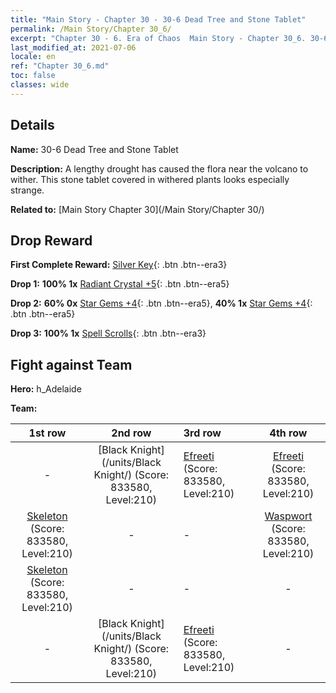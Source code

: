 ```yaml
---
title: "Main Story - Chapter 30 - 30-6 Dead Tree and Stone Tablet"
permalink: /Main Story/Chapter 30_6/
excerpt: "Chapter 30 - 6. Era of Chaos  Main Story - Chapter 30_6. 30-6 Dead Tree and Stone Tablet"
last_modified_at: 2021-07-06
locale: en
ref: "Chapter 30_6.md"
toc: false
classes: wide
---
```


## Details

 **Name:** 30-6 Dead Tree and Stone Tablet

 **Description:** A lengthy drought has caused the flora near the volcano to wither. This stone tablet covered in withered plants looks especially strange.

 **Related to:** [Main Story Chapter 30](/Main Story/Chapter 30/)

## Drop Reward

 **First Complete Reward:** [Silver Key](/Items/con_693/){: .btn .btn--era3}

 **Drop 1:** **100% 1x** [Radiant Crystal +5](/Items/mat_101/){: .btn .btn--era5}

 **Drop 2:** **60% 0x** [Star Gems +4](/Items/mat_93/){: .btn .btn--era5}, **40% 1x** [Star Gems +4](/Items/mat_93/){: .btn .btn--era5}

 **Drop 3:** **100% 1x** [Spell Scrolls](/Items/con_694/){: .btn .btn--era3}


## Fight against Team
 **Hero:** h_Adelaide

 **Team:**


  | 1st row | 2nd row | 3rd row | 4th row |
  |:----:|:----:|:----|:----:|
  | - | [Black Knight](/units/Black Knight/) (Score: 833580, Level:210)  | [Efreeti](/units/Efreeti/) (Score: 833580, Level:210)  | [Efreeti](/units/Efreeti/) (Score: 833580, Level:210)  |
  | [Skeleton](/units/Skeleton/) (Score: 833580, Level:210)  | - | - | [Waspwort](/units/Waspwort/) (Score: 833580, Level:210)  |
  | [Skeleton](/units/Skeleton/) (Score: 833580, Level:210)  | - | - | - |
  | - | [Black Knight](/units/Black Knight/) (Score: 833580, Level:210)  | [Efreeti](/units/Efreeti/) (Score: 833580, Level:210)  | - |


